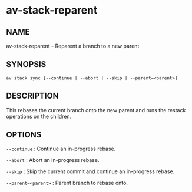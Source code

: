 # av-stack-reparent

## NAME

av-stack-reparent - Reparent a branch to a new parent

## SYNOPSIS

```synopsis
av stack sync [--continue | --abort | --skip | --parent=<parent>]
```

## DESCRIPTION

This rebases the current branch onto the new parent and runs the restack
operations on the children.

## OPTIONS

`--continue`
: Continue an in-progress rebase.

`--abort`
: Abort an in-progress rebase.

`--skip`
: Skip the current commit and continue an in-progress rebase.

`--parent=<parent>`
: Parent branch to rebase onto.
